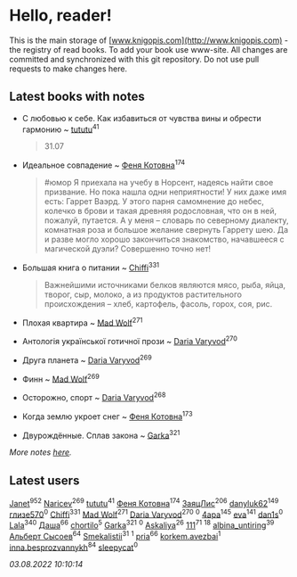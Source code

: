 # Hello, reader!
This is the main storage of [www.knigopis.com](http://www.knigopis.com) - the registry of read books.
To add your book use www-site. All changes are committed and synchronized with this git repository.
Do not use pull requests to make changes here.


## Latest books with notes
* С любовью к себе. Как избавиться от чувства вины и обрести гармонию ~ [tututu](users/135/135685382-vkontakte)<sup>41</sup>
    > 31.07

* Идеальное совпадение ~ [Феня Котовна](users/109/109746193906459706720-google)<sup>174</sup>
    > #юмор
    > Я приехала на учебу в Норсент, надеясь найти свое призвание. Но пока нашла одни неприятности! У них даже имя есть: Гаррет Ваэрд. У этого парня самомнение до небес, колечко в брови и такая древняя родословная, что он в ней, пожалуй, путается. А у меня – словарь по северному диалекту, комнатная роза и большое желание свернуть Гаррету шею. Да и разве могло хорошо закончиться знакомство, начавшееся с магической дуэли? Совершенно точно нет!

* Большая книга о питании ~ [Chiffi](users/105/105831994080785626680-google)<sup>331</sup>
    > Важнейшими источниками белков являются мясо, рыба, яйца, творог, сыр, молоко, а из продуктов растительного происхождения – хлеб, картофель, фасоль, горох, соя, рис.

* Плохая квартира ~ [Mad Wolf](users/947/94738840-vkontakte)<sup>271</sup>

* Антологія української готичної прози ~ [Daria Varyvod](users/829/829893410524253-facebook)<sup>270</sup>

* Друга планета ~ [Daria Varyvod](users/829/829893410524253-facebook)<sup>269</sup>

* Финн ~ [Mad Wolf](users/947/94738840-vkontakte)<sup>269</sup>

* Осторожно, спорт ~ [Daria Varyvod](users/829/829893410524253-facebook)<sup>268</sup>

* Когда землю укроет снег ~ [Феня Котовна](users/109/109746193906459706720-google)<sup>173</sup>

* Двурождённые. Сплав закона ~ [Garka](users/115/115753719718250012620-google)<sup>321</sup>


_More notes [here](latest_books_with_notes.md)._


## Latest users
[Janet](users/108/108113656204404967440-google)<sup>952</sup> 
[Naricev](users/107/107090515204537133928-google)<sup>269</sup> 
[tututu](users/135/135685382-vkontakte)<sup>41</sup> 
[Феня Котовна](users/109/109746193906459706720-google)<sup>174</sup> 
[ЗаяцЛис](users/112/112388384595246311466-google)<sup>206</sup> 
[danyluk62](users/374/374149854-vkontakte)<sup>149</sup> 
[глизе570](users/117/117707406053876609739-google)<sup>0</sup> 
[Chiffi](users/105/105831994080785626680-google)<sup>331</sup> 
[Mad Wolf](users/947/94738840-vkontakte)<sup>271</sup> 
[Daria Varyvod](users/829/829893410524253-facebook)<sup>270</sup> 
[](users/160/1600605696-yandex)<sup>0</sup> 
[4apa](users/117/117392596378069249667-google)<sup>145</sup> 
[eva](users/111/111656270551033014778-google)<sup>141</sup> 
[dan1s](users/244/2447731-vkontakte)<sup>0</sup> 
[Lala](users/761/76187635-vkontakte)<sup>340</sup> 
[Даша](users/334/334696193054530347-mailru)<sup>66</sup> 
[chortilo](users/103/103729627291700958750-google)<sup>5</sup> 
[Garka](users/115/115753719718250012620-google)<sup>321</sup> 
[](users/103/103658358256260282340-google)<sup>0</sup> 
[Askaliya](users/326/326783541-vkontakte)<sup>26</sup> 
[111](users/309/309238388536274478-mailru)<sup>71</sup> 
[](users/101/101923253879668330026-google)<sup>18</sup> 
[albina_untiring](users/257/2579695-vkontakte)<sup>39</sup> 
[Альберт Сысоев](users/474/47446642-vkontakte)<sup>64</sup> 
[Smekalistii](users/864/86487125-vkontakte)<sup>31</sup> 
[](users/113/113470696951401306980-google)<sup>1</sup> 
[pria](users/128/128917939-vkontakte)<sup>66</sup> 
[korkem.avezbai](users/535/535554968-vkontakte)<sup>1</sup> 
[inna.besprozvannykh](users/733/73323849-yandex)<sup>84</sup> 
[sleepycat](users/115/115923670668956243469-google)<sup>0</sup> 


_03.08.2022 10:10:14_
